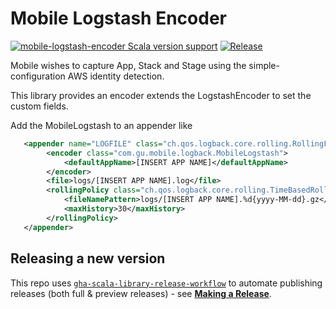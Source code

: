 # Mobile Logstash Encoder

[![mobile-logstash-encoder Scala version support](https://index.scala-lang.org/guardian/mobile-logstash-encoder/mobile-logstash-encoder/latest-by-scala-version.svg?platform=jvm)](https://index.scala-lang.org/guardian/mobile-logstash-encoder/mobile-logstash-encoder)
[![Release](https://github.com/guardian/mobile-logstash-encoder/actions/workflows/release.yml/badge.svg)](https://github.com/guardian/mobile-logstash-encoder/actions/workflows/release.yml)

Mobile wishes to capture App, Stack and Stage using the simple-configuration AWS identity detection.

This library provides an encoder extends the LogstashEncoder to set the custom fields.

Add the MobileLogstash to an appender like

```xml
   <appender name="LOGFILE" class="ch.qos.logback.core.rolling.RollingFileAppender">    
        <encoder class="com.gu.mobile.logback.MobileLogstash">
            <defaultAppName>[INSERT APP NAME]</defaultAppName>
        </encoder>
        <file>logs/[INSERT APP NAME].log</file>
        <rollingPolicy class="ch.qos.logback.core.rolling.TimeBasedRollingPolicy">
            <fileNamePattern>logs/[INSERT APP NAME].%d{yyyy-MM-dd}.gz</fileNamePattern>
            <maxHistory>30</maxHistory>
        </rollingPolicy>
   </appender>
```
## Releasing a new version

This repo uses [`gha-scala-library-release-workflow`](https://github.com/guardian/gha-scala-library-release-workflow)
to automate publishing releases (both full & preview releases) - see
[**Making a Release**](https://github.com/guardian/gha-scala-library-release-workflow/blob/main/docs/making-a-release.md).
